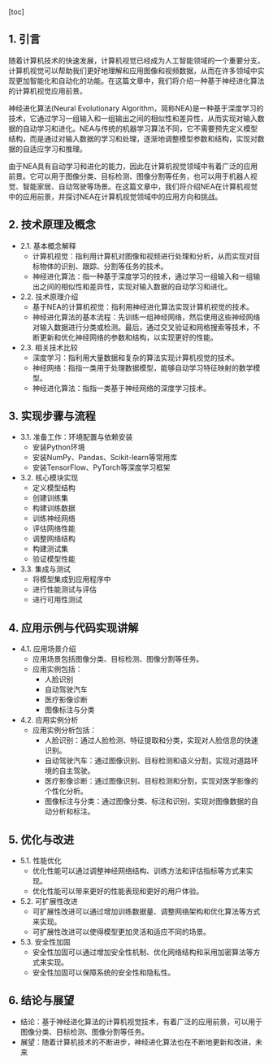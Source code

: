
[toc]                    
                
                
## 1. 引言

随着计算机技术的快速发展，计算机视觉已经成为人工智能领域的一个重要分支。计算机视觉可以帮助我们更好地理解和应用图像和视频数据，从而在许多领域中实现更加智能化和自动化的功能。在这篇文章中，我们将介绍一种基于神经进化算法的计算机视觉应用前景。

神经进化算法(Neural Evolutionary Algorithm，简称NEA)是一种基于深度学习的技术，它通过学习一组输入和一组输出之间的相似性和差异性，从而实现对输入数据的自动学习和进化。NEA与传统的机器学习算法不同，它不需要预先定义模型结构，而是通过对输入数据的学习和处理，逐渐地调整模型参数和结构，实现对数据的自适应学习和推理。

由于NEA具有自动学习和进化的能力，因此在计算机视觉领域中有着广泛的应用前景。它可以用于图像分类、目标检测、图像分割等任务，也可以用于机器人视觉、智能家居、自动驾驶等场景。在这篇文章中，我们将介绍NEA在计算机视觉中的应用前景，并探讨NEA在计算机视觉领域中的应用方向和挑战。

## 2. 技术原理及概念

- 2.1. 基本概念解释
    - 计算机视觉：指利用计算机对图像和视频进行处理和分析，从而实现对目标物体的识别、跟踪、分割等任务的技术。
    - 神经进化算法：指一种基于深度学习的技术，通过学习一组输入和一组输出之间的相似性和差异性，实现对输入数据的自动学习和进化。
- 2.2. 技术原理介绍
    - 基于NEA的计算机视觉：指利用神经进化算法实现计算机视觉的技术。
    - 神经进化算法的基本流程：先训练一组神经网络，然后使用这些神经网络对输入数据进行分类或检测。最后，通过交叉验证和网格搜索等技术，不断更新和优化神经网络的参数和结构，以实现更好的性能。
- 2.3. 相关技术比较
    - 深度学习：指利用大量数据和复杂的算法实现计算机视觉的技术。
    - 神经网络：指指一类用于处理数据模型，能够自动学习特征映射的数学模型。
    - 神经进化算法：指指一类基于神经网络的深度学习技术。

## 3. 实现步骤与流程

- 3.1. 准备工作：环境配置与依赖安装
    - 安装Python环境
    - 安装NumPy、Pandas、Scikit-learn等常用库
    - 安装TensorFlow、PyTorch等深度学习框架
- 3.2. 核心模块实现
    - 定义模型结构
    - 创建训练集
    - 构建训练数据
    - 训练神经网络
    - 评估网络性能
    - 调整网络结构
    - 构建测试集
    - 验证模型性能
- 3.3. 集成与测试
    - 将模型集成到应用程序中
    - 进行性能测试与评估
    - 进行可用性测试

## 4. 应用示例与代码实现讲解

- 4.1. 应用场景介绍
    - 应用场景包括图像分类、目标检测、图像分割等任务。
    - 应用实例包括：
        - 人脸识别
        - 自动驾驶汽车
        - 医疗影像诊断
        - 图像标注与分类
- 4.2. 应用实例分析
    - 应用实例分析包括：
        - 人脸识别：通过人脸检测、特征提取和分类，实现对人脸信息的快速识别。
        - 自动驾驶汽车：通过图像识别、目标检测和语义分割，实现对道路环境的自主驾驶。
        - 医疗影像诊断：通过图像识别、目标检测和分割，实现对医学影像的个性化分析。
        - 图像标注与分类：通过图像分类、标注和识别，实现对图像数据的自动分析和标注。


## 5. 优化与改进

- 5.1. 性能优化
    - 优化性能可以通过调整神经网络结构、训练方法和评估指标等方式来实现。
    - 优化性能可以带来更好的性能表现和更好的用户体验。
- 5.2. 可扩展性改进
    - 可扩展性改进可以通过增加训练数据量、调整网络架构和优化算法等方式来实现。
    - 可扩展性改进可以使得模型更加灵活和适应不同的场景。
- 5.3. 安全性加固
    - 安全性加固可以通过增加安全性机制、优化网络结构和采用加密算法等方式来实现。
    - 安全性加固可以保障系统的安全性和隐私性。

## 6. 结论与展望

- 结论：基于神经进化算法的计算机视觉技术，有着广泛的应用前景，可以用于图像分类、目标检测、图像分割等任务。
- 展望：随着计算机技术的不断进步，神经进化算法也在不断地更新和改进，未来

